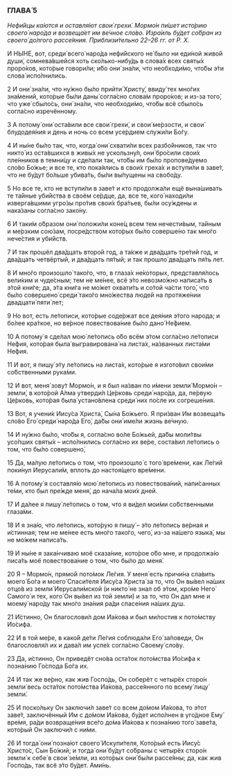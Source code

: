### ГЛАВА́ 5

_Нефи́йцы ка́ются и оставля́ют свои́ грехи́. Мормо́н пи́шет исто́рию своего́ наро́да и возвеща́ет им ве́чное сло́во. Изра́иль бу́дет со́бран из своего́ до́лгого рассе́яния. Приблизи́тельно 22–26 гг. от Р. Х._

И НЫ́НЕ, вот, среди́ всего́ наро́да нефи́йского не́ было ни еди́ной живо́й души́, сомнева́вшейся хоть ско́лько-нибу́дь в слова́х всех святы́х проро́ков, кото́рые говори́ли; и́бо они́ зна́ли, что необходи́мо, что́бы э́ти слова́ испо́лнились.

2 И они́ зна́ли, что ну́жно бы́ло прийти́ Христу́, ввиду́ тех мно́гих зна́мений, кото́рые бы́ли даны́ согла́сно слова́м проро́ков; и из-за того́, что уже́ сбыло́сь, они́ зна́ли, что необходи́мо, что́бы всё сбыло́сь согла́сно изречённому.

3 А потому́ они́ оста́вили все свои́ грехи́, и свои́ ме́рзости, и свои́ блудодея́ния и день и ночь со всем усе́рдием служи́ли Бо́гу.

4 И ны́не бы́ло так, что, когда́ они́ схвати́ли всех разбо́йников, так что никто́ из оста́вшихся в живы́х не ускользну́л, они́ бро́сили свои́х пле́нников в темни́цу и сде́лали так, что́бы им бы́ло пропове́дуемо сло́во Бо́жье; и все те, кто пока́ялись в свои́х греха́х и вступи́ли в заве́т, что не бу́дут бо́льше убива́ть, бы́ли вы́пущены на свобо́ду.

5 Но все те, кто не вступи́ли в заве́т и кто продолжа́ли ещё вына́шивать те та́йные уби́йства в своём се́рдце, да, все те, кого́ находи́ли изверга́вшими угро́зы про́тив свои́х бра́тьев, бы́ли осу́ждены и нака́заны согла́сно зако́ну.

6 И таки́м о́бразом они́ положи́ли коне́ц всем тем нечести́вым, та́йным и ме́рзким сою́зам, посре́дством кото́рых бы́ло соверше́но так мно́го нече́стия и уби́йств.

7 И так прошёл два́дцать второ́й год, а та́кже и два́дцать тре́тий год, и два́дцать четвёртый, и два́дцать пя́тый; и так прошло́ два́дцать пя́ть лет.

8 И мно́го произошло́ тако́го, что, в глаза́х не́которых, представля́лось вели́ким и чуде́сным; тем не ме́нее, всё э́то невозмо́жно написа́ть в э́той кни́ге; да, э́та кни́га не мо́жет охвати́ть и со́той ча́сти того́, что бы́ло совершено́ среди́ тако́го мно́жества люде́й на протяже́нии двадцати́ пяти́ лет;

9 Но вот, есть ле́тописи, кото́рые соде́ржат все дея́ния э́того народа; и бо́лее кра́ткое, но ве́рное повествова́ние бы́ло дано́ Не́фием.

10 А потому́ я сде́лал мою́ ле́топись о́бо всём э́том согла́сно ле́тописи Не́фия, кото́рая была́ выгравирована́ на листа́х, на́званных листа́ми Не́фия.

11 И вот, я пишу́ э́ту ле́топись на листа́х, кото́рые я изгото́вил свои́ми со́бственными рука́ми.

12 И вот, меня́ зову́т Мормо́н, и я был на́зван по и́мени земли́ Мормо́н – земли́, в кото́рой А́лма утверди́л Це́рковь среди́ наро́да, да, пе́рвую Це́рковь, кото́рая была́ устано́влена среди́ них по́сле их согреше́ния.

13 Вот, я учени́к Иису́са Христа́, Сы́на Бо́жьего. Я при́зван Им возвеща́ть сло́во Его́ среди́ наро́да Его́, да́бы они́ име́ли жизнь ве́чную.

14 И ну́жно бы́ло, что́бы я, согла́сно во́ле Бо́жьей, да́бы моли́твы усо́пших святы́х – испо́лнились согла́сно их ве́ре, соста́вил ле́топись о том, что бы́ло совершено́,

15 Да, ма́лую ле́топись о том, что произошло́ с того́ вре́мени, как Ле́гий поки́нул Иерусали́м, вплоть до настоя́щего вре́мени.

16 А потому́ я составля́ю мою́ ле́топись из повествова́ний, напи́санных те́ми, кто был пре́жде меня́, до нача́ла мои́х дней.

17 И да́лее я пишу́ ле́топись о том, что я ви́дел мои́ми со́бственными глаза́ми.

18 И я зна́ю, что ле́топись, кото́рую я пишу́ – э́то ле́топись ве́рная и и́стинная; тем не ме́нее есть мно́го тако́го, чего́, из-за на́шего языка́, мы не мо́жем написа́ть.

19 И ны́не я зака́нчиваю моё сказа́ние, кото́рое о́бо мне, и продолжа́ю писа́ть моё повествова́ние о том, что бы́ло до меня́.

20 Я – Мормо́н, прямо́й пото́мок Ле́гия. У меня́ есть причи́на сла́вить моего́ Бо́га и моего́ Спаси́теля Иису́са Христа́ за то, что Он вы́вел на́ших отцо́в из земли́ Иерусали́мской (и никто́ не знал об э́том, кро́ме Него́ Самого́ и тех, кого́ Он вы́вел из той земли́) и за то, что Он дал мне и моему́ наро́ду так мно́го зна́ния ра́ди спасе́ния на́ших душ.

21 И́стинно, Он благослови́л дом Иа́кова и был ми́лостив к пото́мству Ио́сифа.

22 И в той ме́ре, в како́й де́ти Ле́гия соблюда́ли Его́ за́поведи, Он благословля́л их и дава́л им успе́х согла́сно Своему́ сло́ву.

23 Да, и́стинно, Он приведёт сно́ва оста́ток пото́мства Ио́сифа к позна́нию Го́спода Бо́га их.

24 И так же ве́рно, как жив Госпо́дь, Он соберёт с четырёх сторо́н земли́ весь оста́ток пото́мства Иа́кова, рассе́янного по всему́ лицу́ земли́.

25 И поско́льку Он заключи́л заве́т со всем до́мом Иа́кова, то э́тот заве́т, заключённый Им с до́мом Иа́кова, бу́дет испо́лнен в уго́дное Ему́ вре́мя, ра́ди возвраще́ния все́го до́ма Иа́кова к позна́нию того́ заве́та, кото́рый Он заключи́л с ни́ми.

26 И тогда́ они́ позна́ют своего́ Искупи́теля, Кото́рый есть Иису́с Христо́с, Сын Бо́жий; и тогда́ они́ бу́дут со́браны с четырёх сторо́н земли́ к себе́ в свои́ зе́мли, из кото́рых они́ бы́ли рассе́яны; да, как жив Госпо́дь, так всё э́то бу́дет. Ами́нь.

